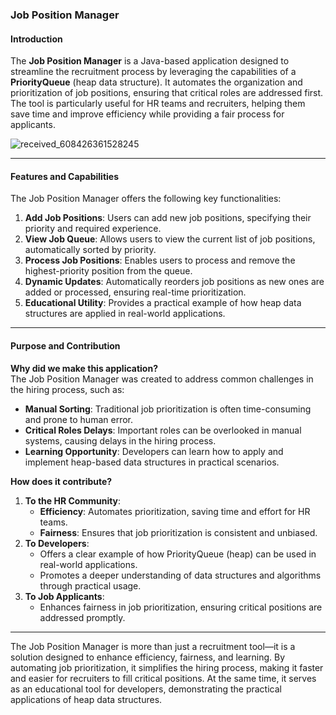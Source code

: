 ### Job Position Manager   

#### **Introduction**  
The **Job Position Manager** is a Java-based application designed to streamline the recruitment process by leveraging the capabilities of a **PriorityQueue** (heap data structure). It automates the organization and prioritization of job positions, ensuring that critical roles are addressed first. The tool is particularly useful for HR teams and recruiters, helping them save time and improve efficiency while providing a fair process for applicants.  

![received_608426361528245](https://github.com/user-attachments/assets/c327bb07-b18c-4ffc-90fb-53d6aefcdb13)

---

#### **Features and Capabilities**  
The Job Position Manager offers the following key functionalities:  
1. **Add Job Positions**: Users can add new job positions, specifying their priority and required experience.  
2. **View Job Queue**: Allows users to view the current list of job positions, automatically sorted by priority.  
3. **Process Job Positions**: Enables users to process and remove the highest-priority position from the queue.  
4. **Dynamic Updates**: Automatically reorders job positions as new ones are added or processed, ensuring real-time prioritization.  
5. **Educational Utility**: Provides a practical example of how heap data structures are applied in real-world applications.  

---

#### **Purpose and Contribution**  
**Why did we make this application?**  
The Job Position Manager was created to address common challenges in the hiring process, such as:  
- **Manual Sorting**: Traditional job prioritization is often time-consuming and prone to human error.  
- **Critical Roles Delays**: Important roles can be overlooked in manual systems, causing delays in the hiring process.  
- **Learning Opportunity**: Developers can learn how to apply and implement heap-based data structures in practical scenarios.  

**How does it contribute?**  
1. **To the HR Community**:  
   - **Efficiency**: Automates prioritization, saving time and effort for HR teams.  
   - **Fairness**: Ensures that job prioritization is consistent and unbiased.  
2. **To Developers**:  
   - Offers a clear example of how PriorityQueue (heap) can be used in real-world applications.  
   - Promotes a deeper understanding of data structures and algorithms through practical usage.  
3. **To Job Applicants**:  
   - Enhances fairness in job prioritization, ensuring critical positions are addressed promptly.  

---

The Job Position Manager is more than just a recruitment tool—it is a solution designed to enhance efficiency, fairness, and learning. By automating job prioritization, it simplifies the hiring process, making it faster and easier for recruiters to fill critical positions. At the same time, it serves as an educational tool for developers, demonstrating the practical applications of heap data structures.
